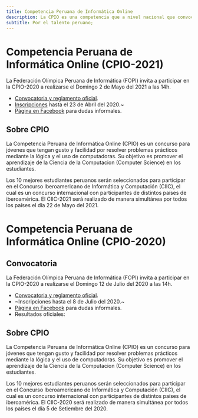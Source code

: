 ```yaml
---
title: Competencia Peruana de Informática Online
description: La CPIO es una competencia que a nivel nacional que convoca a estudiantes pre-universitarios con habilidades de solución de problemas. Los estudiantes hacen uso de la lógica, su ingenio y habilidades de programación para resolver los desafíos presentados.
subtitle: Por el talento peruano;
---
```


# Competencia Peruana de Informática Online (CPIO-2021)

La Federación Olímpica Peruana de Informática (FOPI) invita a participar en la CPIO-2020 a realizarse el
<span class="em">Domingo 2 de Mayo del 2021 a las 14h.</span>

- [Convocatoria y reglamento oficial](archivos/convocatoria-2021/cpio-2021.pdf).
- [Inscripciones](https://forms.gle/bweDqcKJhDLnCEf18) hasta el <span class="em">23 de Abril del 2020</span>.~
- [Página en Facebook](https://www.facebook.com/InformaticaPe/) para dudas informales.

## Sobre CPIO

La Competencia Peruana de Informática Online (CPIO)
es un concurso para jóvenes que tengan gusto y facilidad por resolver problemas prácticos mediante la lógica y el uso de computadoras.
Su objetivo es promover el aprendizaje de la Ciencia de la
Computacion (Computer Science) en los estudiantes.

Los 10 mejores estudiantes peruanos serán seleccionados
para participar en el Concurso Iberoamericano de Informática y Computación (CIIC), el cual es un concurso internacional con participantes
de distintos países de iberoamérica.
El CIIC-2021 será realizado de manera simultánea por todos los países
el día <span class="em">22 de Mayo del 2021.</span>


# Competencia Peruana de Informática Online (CPIO-2020)

## Convocatoria

La Federación Olímpica Peruana de Informática (FOPI) invita a participar en la CPIO-2020 a realizarse el
<span class="em">Domingo 12 de Julio del 2020 a las 14h.</span>

- [Convocatoria y reglamento oficial](archivos/convocatoria-2020/cpio-2020.pdf).
- ~Inscripciones hasta el <span class="em">8 de Julio del 2020</span>.~
- [Página en Facebook](https://www.facebook.com/InformaticaPe/) para dudas informales.
- Resultados oficiales:

## Sobre CPIO

La Competencia Peruana de Informática Online (CPIO)
es un concurso para jóvenes que tengan gusto y facilidad por resolver problemas prácticos mediante la lógica y el uso de computadoras.
Su objetivo es promover el aprendizaje de la Ciencia de la
Computacion (Computer Science) en los estudiantes.

Los 10 mejores estudiantes peruanos serán seleccionados
para participar en el Concurso Iberoamericano de Informática y Computación (CIIC), el cual es un concurso internacional con participantes
de distintos países de iberoamérica.
El CIIC-2020 será realizado de manera simultánea por todos los países
el día <span class="em">5 de Setiembre del 2020.</span>

